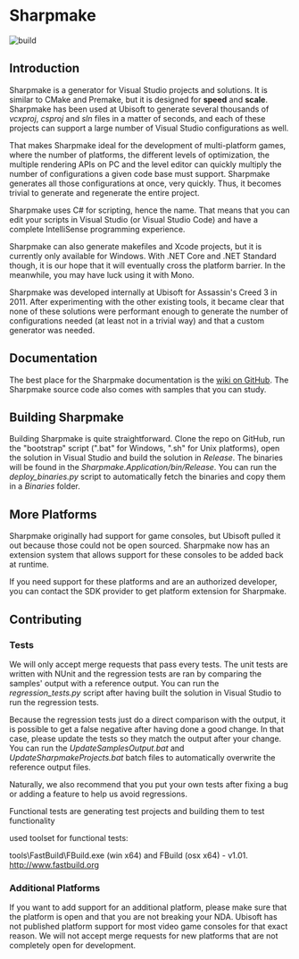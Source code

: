 # Sharpmake

![build](https://github.com/ubisoft/Sharpmake/workflows/build/badge.svg)

## Introduction
Sharpmake is a generator for Visual Studio projects and solutions. It is
similar to CMake and Premake, but it is designed for **speed** and
**scale**. Sharpmake has been used at Ubisoft to generate several thousands
of *vcxproj*, *csproj* and *sln* files in a matter of seconds, and each of
these projects can support a large number of Visual Studio configurations as
well.

That makes Sharpmake ideal for the development of multi-platform games, where
the number of platforms, the different levels of optimization, the multiple
rendering APIs on PC and the level editor can quickly multiply the number of
configurations a given code base must support. Sharpmake generates all those
configurations at once, very quickly. Thus, it becomes trivial to generate
and regenerate the entire project.

Sharpmake uses C# for scripting, hence the name. That means that you can edit
your scripts in Visual Studio (or Visual Studio Code) and have a complete
IntelliSense programming experience.

Sharpmake can also generate makefiles and Xcode projects, but it is currently
only available for Windows. With .NET Core and .NET Standard though, it is
our hope that it will eventually cross the platform barrier. In the
meanwhile, you may have luck using it with Mono.

Sharpmake was developed internally at Ubisoft for Assassin's Creed 3 in 2011.
After experimenting with the other existing tools, it became clear that none
of these solutions were performant enough to generate the number of
configurations needed (at least not in a trivial way) and that a custom
generator was needed.


## Documentation
The best place for the Sharpmake documentation is the
[wiki on GitHub](https://github.com/ubisoftinc/Sharpmake/wiki). The Sharpmake
source code also comes with samples that you can study.


## Building Sharpmake
Building Sharpmake is quite straightforward. Clone the repo on GitHub, run the 
"bootstrap" script (".bat" for Windows, ".sh" for Unix platforms), open the
solution in Visual Studio and build the solution in *Release*. The binaries
will be found in the *Sharpmake.Application/bin/Release*. You can run the
*deploy_binaries.py* script to automatically fetch the binaries and copy them
in a *Binaries* folder.


## More Platforms
Sharpmake originally had support for game consoles, but Ubisoft pulled it out
because those could not be open sourced. Sharpmake now has an extension system
that allows support for these consoles to be added back at runtime.

If you need support for these platforms and are an authorized developer, you
can contact the SDK provider to get platform extension for Sharpmake.


## Contributing

### Tests
We will only accept merge requests that pass every tests. The unit tests are
written with NUnit and the regression tests are ran by comparing the samples'
output with a reference output. You can run the *regression_tests.py* script
after having built the solution in Visual Studio to run the regression tests.

Because the regression tests just do a direct comparison with the output, it is
possible to get a false negative after having done a good change. In that case,
please update the tests so they match the output after your change. You can run
the *UpdateSamplesOutput.bat* and *UpdateSharpmakeProjects.bat* batch files to
automatically overwrite the reference output files.

Naturally, we also recommend that you put your own tests after fixing a bug or
adding a feature to help us avoid regressions.

Functional tests are generating test projects and building them to test
functionality

used toolset for functional tests:

tools\FastBuild\FBuild.exe (win x64) and FBuild (osx x64) - v1.01. http://www.fastbuild.org



### Additional Platforms
If you want to add support for an additional platform, please make sure that
the platform is open and that you are not breaking your NDA. Ubisoft has not
published platform support for most video game consoles for that exact reason.
We will not accept merge requests for new platforms that are not completely
open for development.
